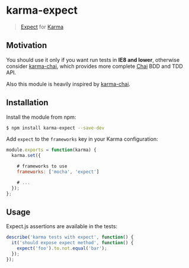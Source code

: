 karma-expect
============

> [Expect](https://github.com/LearnBoost/expect.js/) for [Karma](http://karma-runner.github.io)

Motivation
----------

You should use it only if you want run tests in **IE8 and lower**, otherwise consider [karma-chai](https://github.com/xdissent/karma-chai/), which provides more complete [Chai](http://chaijs.com/) BDD and TDD API.

Also this module is heavily inspired by [karma-chai](https://github.com/xdissent/karma-chai/).

Installation
------------

Install the module from npm:

```sh
$ npm install karma-expect --save-dev
```

Add `expect` to the `frameworks` key in your Karma configuration:

```js
module.exports = function(karma) {
  karma.set({

    # frameworks to use
    frameworks: ['mocha', 'expect']

    # ...
  });
};
```


Usage
-----

Expect.js assertions are available in the tests:

```js
describe('karma tests with expect', function() {
  it('should expose expect method', function() {
    expect('foo').to.not.equal('bar');
  });
});
```